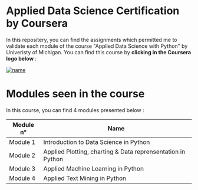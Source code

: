 # Applied Data Science Certification by Coursera

In this repositery, you can find the assignments which permitted me to validate each module of the course "Applied Data Science with Python" by Univeristy of Michigan. 
You can find this course by **clicking in the Coursera logo below** :   

[![name](https://64.media.tumblr.com/92a71d62ace9940f8ddd540400444fc4/tumblr_inline_mppo32jFBC1qz4rgp.png)](https://www.coursera.org/specializations/data-science-python)  


# Modules seen in the course

In this course, you can find 4 modules presented below :


| Module n°  | Name |
| ------------- | ------------- |
| Module 1 | Introduction to Data Science in Python   |
| Module 2 | Applied Plotting, charting & Data reprensentation in Python  |
| Module 3 | Applied Machine Learning in Python |
| Module 4 | Applied Text Mining in Python |

